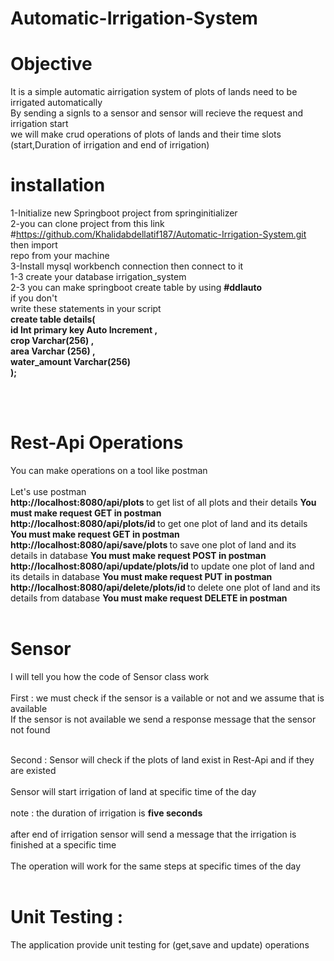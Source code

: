 # Automatic-Irrigation-System

# Objective
It is a simple automatic airrigation system of plots of lands need to be irrigated automatically </br>
By sending a signls to a sensor and sensor will recieve the request and irrigation start  </br>
we will make crud operations of plots of lands and their time slots (start,Duration of irrigation and end of irrigation) 


# installation
1-Initialize new Springboot project from springinitializer </br>
2-you can clone project from this link #https://github.com/Khalidabdellatif187/Automatic-Irrigation-System.git then import  </br>
repo from your machine </br>
3-Install mysql workbench connection then connect to it </br>
      1-3 create your database irrigation_system </br>
      2-3 you can make springboot create table by using <strong> #ddlauto </strong> </br> 
  if you don't </br>
  write these statements in your script </br>
  <strong> create table details(  </br>
  id Int primary key Auto Increment ,   </br>
  crop Varchar(256) ,    </br>
  area Varchar (256) ,    </br>
  water_amount Varchar(256)  </br>
 );
 </strong>
 
</br></br>

# Rest-Api Operations
You can make operations on a tool like postman  </br>
</br> Let's use postman </br> 
<strong> http://localhost:8080/api/plots </strong>  to get list of all plots and their details  <strong>You must make request GET in postman </strong>  </br>
<strong> http://localhost:8080/api/plots/id </strong>  to get one plot of land and its details  <strong>You must make request GET in postman </strong>  </br>
<strong> http://localhost:8080/api/save/plots </strong>  to save one plot of land and its details in database <strong>You must make request POST in postman </strong>  </br>
<strong> http://localhost:8080/api/update/plots/id </strong>  to update one plot of land and its details in database <strong>You must make request PUT in postman </strong>  </br>
<strong> http://localhost:8080/api/delete/plots/id </strong>  to delete one plot of land and its details from database <strong>You must make request DELETE in postman </strong>  </br> </br>


# Sensor 
I will tell you how the code of Sensor class work </br></br>
First : we must check if the sensor is a vailable or not and we assume that is available </br>
If the sensor is not available we send a response message that the sensor not found </br> </br>

Second : Sensor will check if the plots of land exist in Rest-Api and if they are existed </br></br>
Sensor will start irrigation of land at specific time of the day </br></br>
note : the duration of irrigation is <strong> five seconds </strong>  </br></br>
after end of irrigation sensor will send a message that the irrigation is finished at a specific time </br></br>
The operation will work for the same steps at specific times of the day </br></br>

# Unit Testing : 

The application provide unit testing for (get,save and update) operations









 
 
 
 
 
